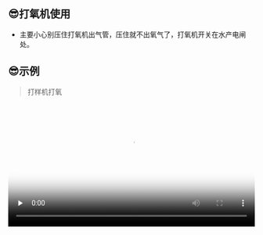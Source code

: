 ## 😎打氧机使用

* 主要小心别压住打氧机出气管，压住就不出氧气了，打氧机开关在水产电闸处。

## 😎示例

> 打样机打氧

<video id="video" width=100%  controls="" preload="none" poster="https://gitee.com/GaloisFields/WORKFLOWS4COMPANY/raw/master/resources/pic/logo/视频封面0.png"><source id="mp4" src="http://ypsx-test.test.upcdn.net/equipment/打样机打氧.mp4" type="video/mp4"></videos>
